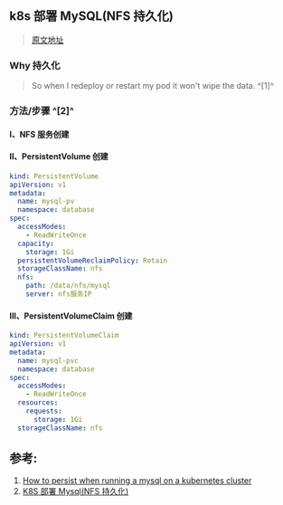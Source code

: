 ﻿## k8s 部署 MySQL(NFS 持久化)

> [原文地址](https://ld246.com/article/1579415278878)



### Why 持久化

> So when I redeploy or restart my pod it won't wipe the data. ^[1]^



### 方法/步骤 ^[2]^

#### I、NFS 服务创建

#### II、PersistentVolume 创建

```yaml
kind: PersistentVolume
apiVersion: v1
metadata:
  name: mysql-pv
  namespace: database
spec:
  accessModes:
    - ReadWriteOnce      
  capacity:
    storage: 1Gi
  persistentVolumeReclaimPolicy: Retain
  storageClassName: nfs
  nfs:
    path: /data/nfs/mysql
    server: nfs服务IP
```



#### III、PersistentVolumeClaim 创建

```yaml
kind: PersistentVolumeClaim
apiVersion: v1
metadata:
  name: mysql-pvc
  namespace: database
spec:
  accessModes:
    - ReadWriteOnce
  resources:
    requests:
      storage: 1Gi
  storageClassName: nfs     
```



## 参考:

1. [How to persist when running a mysql on a kubernetes cluster](https://stackoverflow.com/questions/54774176/how-to-persist-when-running-a-mysql-on-a-kubernetes-cluster)
2. [K8S 部署 Mysql(NFS 持久化)](https://ld246.com/article/1579415278878)